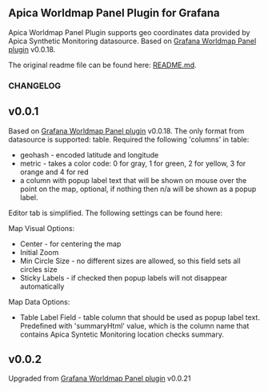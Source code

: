 ## Apica Worldmap Panel Plugin for Grafana

Apica Worldmap Panel Plugin supports geo coordinates data provided by Apica Synthetic Monitoring datasource.
Based on [Grafana Worldmap Panel plugin](https://github.com/grafana/worldmap-panel) v0.0.18.

The original readme file can be found here: [README.md](https://github.com/grafana/worldmap-panel/blob/master/README.md).

### CHANGELOG

## v0.0.1

Based on [Grafana Worldmap Panel plugin](https://github.com/grafana/worldmap-panel) v0.0.18.
The only format from datasource is supported: table.
Required the following 'columns' in table:
- geohash - encoded latitude and longitude
- metric - takes a color code: 0 for gray, 1 for green, 2 for yellow, 3 for orange and 4 for red
- a column with popup label text that will be shown on mouse over the point on the map, optional, if nothing then n/a will be shown as a popup label.

Editor tab is simplified. The following settings can be found here:

Map Visual Options:
- Center - for centering the map
- Initial Zoom
- Min Circle Size - no different sizes are allowed, so this field sets all circles size
- Sticky Labels - if checked then popup labels will not disappear automatically

Map Data Options:
- Table Label Field - table column that should be used as popup label text. Predefined with 'summaryHtml' value, which is the column name that contains Apica Syntetic Monitoring location checks summary. 

## v0.0.2

Upgraded from [Grafana Worldmap Panel plugin](https://github.com/grafana/worldmap-panel) v0.0.21